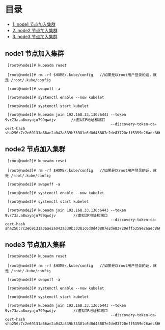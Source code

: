 
# 目录

* [1. node1 节点加入集群](#node1-节点加入集群)
* [2. node2 节点加入集群](#node2-节点加入集群)
* [3. node3 节点加入集群](#node3-节点加入集群)

## node1 节点加入集群

     [root@node1]# kubeadm reset

     [root@node1]# rm -rf $HOME/.kube/config   //如果是以root用户登录的话，就是 /root/.kube/config

     [root@node1]# swapoff -a

     [root@node1]# systemctl enable --now kubelet

     [root@node1]# systemctl start kubelet
     
     [root@node1]# kubeadm join 192.168.33.130:6443 --token 9vr73a.a8uxyaju799qwdjv       //虚拟IP地址和端口
                                                    --discovery-token-ca-cert-hash sha256:7c2e69131a36ae2a042a339b33381c6d0d43887e2de83720eff5359e26aec866

## node2 节点加入集群
     [root@node2]# kubeadm reset

     [root@node2]# rm -rf $HOME/.kube/config   //如果是以root用户登录的话，就是 /root/.kube/config

     [root@node2]# swapoff -a

     [root@node2]# systemctl enable --now kubelet

     [root@node2]# systemctl start kubelet

     [root@node2]# kubeadm join 192.168.33.130:6443 --token 9vr73a.a8uxyaju799qwdjv        //虚拟IP地址和端口
                                                    --discovery-token-ca-cert-hash sha256:7c2e69131a36ae2a042a339b33381c6d0d43887e2de83720eff5359e26aec866

## node3 节点加入集群
 
     [root@node3]# kubeadm reset

     [root@node3]# rm -rf $HOME/.kube/config   //如果是以root用户登录的话，就是 /root/.kube/config

     [root@node3]# swapoff -a

     [root@node3]# systemctl enable --now kubelet

     [root@node3]# systemctl start kubelet

     [root@node3]# kubeadm join 192.168.33.130:6443 --token 9vr73a.a8uxyaju799qwdjv        //虚拟IP地址和端口
                                                    --discovery-token-ca-cert-hash sha256:7c2e69131a36ae2a042a339b33381c6d0d43887e2de83720eff5359e26aec866



